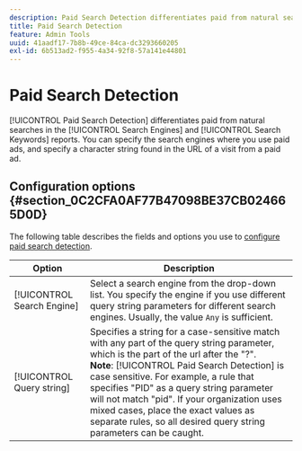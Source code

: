 ```yaml
---
description: Paid Search Detection differentiates paid from natural searches in the Search Engines and Search Keywords reports. 
title: Paid Search Detection
feature: Admin Tools
uuid: 41aadf17-7b8b-49ce-84ca-dc3293660205
exl-id: 6b513ad2-f955-4a34-92f8-57a141e44801
---
```

# Paid Search Detection

[!UICONTROL Paid Search Detection] differentiates paid from natural searches in the [!UICONTROL Search Engines] and [!UICONTROL Search Keywords] reports. You can specify the search engines where you use paid ads, and specify a character string found in the URL of a visit from a paid ad.

## Configuration options {#section_0C2CFA0AF77B47098BE37CB024665D0D}

The following table describes the fields and options you use to [configure paid search detection](/help/admin/admin/paid-search-detection/t-paid-search-detection.md).

| Option | Description |
| --- | --- |
| [!UICONTROL Search Engine] | Select a search engine from the drop-down list. You specify the engine if you use different query string parameters for different search engines. Usually, the value `Any` is sufficient. |
| [!UICONTROL Query string] | Specifies a string for a case-sensitive match with any part of the query string parameter, which is the part of the url after the "?". <br>**Note**: [!UICONTROL Paid Search Detection] is case sensitive. For example, a rule that specifies "PID" as a query string parameter will not match "pid". If your organization uses mixed cases, place the exact values as separate rules, so all desired query string parameters can be caught.|
